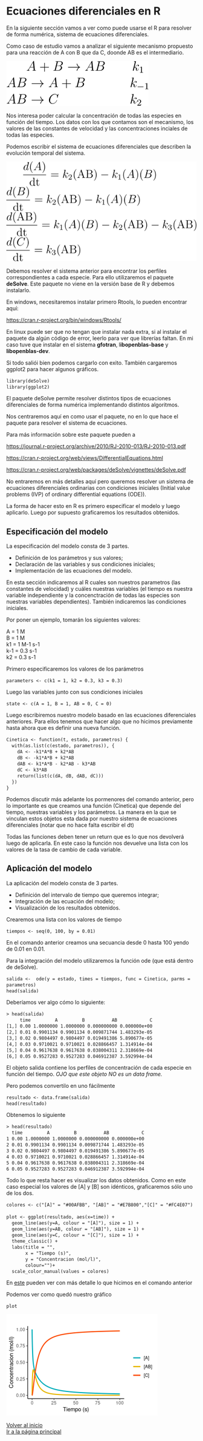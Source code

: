 # Ecuaciones diferenciales en R

En la siguiente sección vamos a ver como puede usarse el R para resolver de forma numérica, sistema de ecuaciones diferenciales.

Como caso de estudio vamos a analizar el siguiente mecanismo propuesto para una reacción de A con B que da C, doonde AB es el intermediario. 

![mecanismo](figuras/ecdif/mecanismo.svg)

Nos interesa poder calcular la concentración de todas las especies en función del tiempo. Los datos con los que contamos son el mecanismo, los valores de las constantes de velocidad y las concentraciones inciales de todas las especies.

Podemos escribir el sistema de ecuaciones diferenciales que describen la evolución temporal del sistema.

![sistema](figuras/ecdif/sistema.svg)

Debemos resolver el sistema anterior para encontrar los perfiles correspondientes a cada especie. Para ello utilizaremos el paquete **deSolve**. Este paquete no viene en la versión base de R y debemos instalarlo. 

En windows, necesitaremos instalar primero Rtools, lo pueden encontrar aquí:

https://cran.r-project.org/bin/windows/Rtools/

En linux puede ser que no tengan que instalar nada extra, si al instalar el paquete da algún código de error, leerlo para ver que librerías faltan. En mi caso tuve que instalar en el sistema **gfotran**, l**ibopenblas-base** y **libopenblas-dev**.

Si todo saliói bien podemos cargarlo con exito. También cargaremos ggplot2 para hacer algunos gráficos.

```
library(deSolve)
library(ggplot2)
```

El paquete deSolve permite resolver distintos tipos de ecuaciones diferenciales de forma numérica implementando distintos algoritmos.

Nos centraremos aquí en como usar el paquete, no en lo que hace el paquete para resolver el sistema de ecuaciones.

Para más información sobre este paquete pueden a 

https://journal.r-project.org/archive/2010/RJ-2010-013/RJ-2010-013.pdf

https://cran.r-project.org/web/views/DifferentialEquations.html

https://cran.r-project.org/web/packages/deSolve/vignettes/deSolve.pdf

No entraremos en más detalles aquí pero queremos resolver un sistema de ecuaciones diferenciales ordinarias con condiciones iniciales (Initial value problems (IVP) of ordinary differential equations (ODE)).

La forma de hacer esto en R es primero especificar el modelo y luego aplicarlo. Luego por supuesto graficaremos los resultados obtenidos.

## Especificación del modelo

La especificación del modelo consta de 3 partes.

- Definición de los parámetros y sus valores;
- Declaración de las variables y sus condiciones iniciales;
- Implementación de las ecuaciones del modelo.

En esta sección indicaremos al R cuales son nuestros parametros (las constantes de velocidad) y cuáles nuestras variables (el tiempo es nuestra variable independiente y la concenctración de todas las especies son nuestras variables dependientes). También indicaremos las condiciones iniciales. 

Por poner un ejemplo, tomarán los siguientes valores:

A = 1 M\
B = 1 M\
k1 = 1 M-1 s-1\
k-1 = 0.3 s-1\
k2 = 0.3 s-1

Primero especificaremos los valores de los parámetros

```
parameters <- c(k1 = 1, k2 = 0.3, k3 = 0.3)
```

Luego las variables junto con sus condiciones iniciales

```
state <- c(A = 1, B = 1, AB = 0, C = 0)
```

Luego escribiremos nuestro modelo basado en las ecuaciones diferenciales anteriores. Para  ellos tenemos que hacer algo que no hicimos previamente hasta ahora que es definir una nueva función.

```
Cinetica <- function(t, estado, parametros) {
  with(as.list(c(estado, parametros)), {
    dA <- -k1*A*B + k2*AB
    dB <- -k1*A*B + k2*AB
    dAB <- k1*A*B - k2*AB - k3*AB
    dC <- k3*AB
    return(list(c(dA, dB, dAB, dC)))
  })
}
```

Podemos discutir más adelante los pormenores del comando anterior, pero lo importante es que creamos una función (Cinetica) que depende del tiempo, nuestras variables y los parámetros. La manera en la que se vinculan estos objetos esta dada por nuestro sistema de ecuaciones diferenciales (notar que no hace falta escribir el dt)

Todas las funciones deben tener un return que es lo que nos devolverá luego de aplicarla. En este caso la función nos devuelve una lista con los valores de la tasa de cambio de cada variable.

## Aplicación del modelo

La aplicación del modelo consta de 3 partes.

- Definición del intervalo de tiempo que queremos integrar;
- Integración de las ecuación del modelo;
- Visualización de los resultados obtenidos.

Crearemos una lista con los valores de tiempo

```
tiempos <- seq(0, 100, by = 0.01)
```

En el comando anterior creamos una secuancia desde 0 hasta 100 yendo de 0.01 en 0.01.

Para la integración del modelo utilizaremos la función ode (que está dentro de deSolve).

```
salida <-  ode(y = estado, times = tiempos, func = Cinetica, parms = parametros)
head(salida)
```

Deberíamos ver algo cómo lo siguiente:

```
> head(salida)
     time         A         B          AB            C
[1,] 0.00 1.0000000 1.0000000 0.000000000 0.000000e+00
[2,] 0.01 0.9901134 0.9901134 0.009871744 1.483293e-05
[3,] 0.02 0.9804497 0.9804497 0.019491386 5.890677e-05
[4,] 0.03 0.9710021 0.9710021 0.028866457 1.314914e-04
[5,] 0.04 0.9617638 0.9617638 0.038004311 2.318669e-04
[6,] 0.05 0.9527283 0.9527283 0.046912387 3.592994e-04
```

El objeto salida contiene los perfiles de concentración de cada especie en función del tiempo. *OJO que este objeto NO es un data frame.*

Pero podemos convertilo en uno fácilmente

```
resultado <- data.frame(salida)
head(resultado)
```

Obtenemos lo siguiente

```
> head(resultado)
  time         A         B          AB            C
1 0.00 1.0000000 1.0000000 0.000000000 0.000000e+00
2 0.01 0.9901134 0.9901134 0.009871744 1.483293e-05
3 0.02 0.9804497 0.9804497 0.019491386 5.890677e-05
4 0.03 0.9710021 0.9710021 0.028866457 1.314914e-04
5 0.04 0.9617638 0.9617638 0.038004311 2.318669e-04
6 0.05 0.9527283 0.9527283 0.046912387 3.592994e-04
```

Todo lo que resta hacer es visualizar los datos obtenidos. Como en este caso especial los valores de [A] y [B] son idénticos, graficaremos sólo uno de los dos.

```
colores <- c("[A]" = "#00AFBB", "[AB]" = "#E7B800","[C]" = "#FC4E07")

plot <- ggplot(resultado, aes(x=time)) +
  geom_line(aes(y=A, colour = "[A]"), size = 1) +
  geom_line(aes(y=AB, colour = "[AB]"), size = 1) +
  geom_line(aes(y=C, colour = "[C]"), size = 1) +
  theme_classic() +
  labs(title = "",
       x = "Tiempo (s)",
       y = "Concentracion (mol/l)",
       colour="")+
  scale_color_manual(values = colores)
```
En [este](https://github.com/foni90mdq/trabajo-practico-r.github.io/blob/main/tips.md) pueden ver con más detalle lo que hicimos en el comando anterior

Podemos ver como quedó nuestro gráfico

```
plot
```

![perfiles](figuras/ecdif/perfiles.png)

[Volver al inicio](#ecuaciones-diferenciales-en-r)\
[Ir a la página principal](https://github.com/foni90mdq/trabajo-practico-r.github.io/blob/main/README.md)
